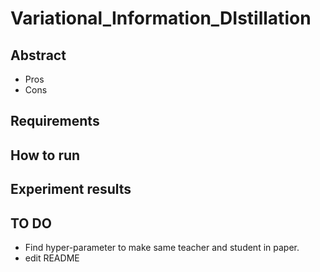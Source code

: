 # Variational_Information_DIstillation

## Abstract
- Pros
- Cons

## Requirements

## How to run

## Experiment results

## TO DO
- Find hyper-parameter to make same teacher and student in paper.
- edit README
